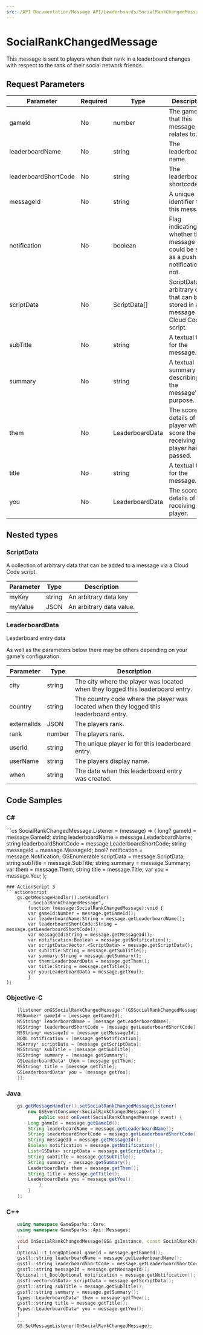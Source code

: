 ```yaml
---
src: /API Documentation/Message API/Leaderboards/SocialRankChangedMessage.md
---
```


# SocialRankChangedMessage


This message is sent to players when their rank in a leaderboard changes with respect to the rank of their social network friends.


## Request Parameters

Parameter | Required | Type | Description
--------- | -------- | ---- | -----------
gameId | No | number | The game id that this message relates to.
leaderboardName | No | string | The leaderboard's name.
leaderboardShortCode | No | string | The leaderboard shortcode.
messageId | No | string | A unique identifier for this message.
notification | No | boolean | Flag indicating whether this message could be sent as a push notification or not.
scriptData | No | ScriptData[] | ScriptData is arbitrary data that can be stored in a message by a Cloud Code script.
subTitle | No | string | A textual title for the message.
summary | No | string | A textual summary describing the message's purpose.
them | No | LeaderboardData | The score details of the player whose score the receiving player has passed.
title | No | string | A textual title for the message.
you | No | LeaderboardData | The score details of the receiving player.

## Nested types

### ScriptData

A collection of arbitrary data that can be added to a message via a Cloud Code script.

Parameter | Type | Description
--------- | ---- | -----------
myKey | string | An arbitrary data key
myValue | JSON | An arbitrary data value.

### LeaderboardData

Leaderboard entry data

As well as the parameters below there may be others depending on your game's configuration.

Parameter | Type | Description
--------- | ---- | -----------
city | string | The city where the player was located when they logged this leaderboard entry.
country | string | The country code where the player was located when they logged this leaderboard entry.
externalIds | JSON | The players rank.
rank | number | The players rank.
userId | string | The unique player id for this leaderboard entry.
userName | string | The players display name.
when | string | The date when this leaderboard entry was created.


## Code Samples

<h3>C#</h3>
```cs
	SocialRankChangedMessage.Listener = (message) => {
	long? gameId = message.GameId; 
	string leaderboardName = message.LeaderboardName; 
	string leaderboardShortCode = message.LeaderboardShortCode; 
	string messageId = message.MessageId; 
	bool? notification = message.Notification; 
	GSEnumerable<GSData> scriptData = message.ScriptData; 
	string subTitle = message.SubTitle; 
	string summary = message.Summary; 
	var them = message.Them; 
	string title = message.Title; 
	var you = message.You; 
	};

```
### ActionScript 3
```actionscript
	gs.getMessageHandler().setHandler(
		".SocialRankChangedMessage",
		function (message:SocialRankChangedMessage):void {
		var gameId:Number = message.getGameId(); 
		var leaderboardName:String = message.getLeaderboardName(); 
		var leaderboardShortCode:String = message.getLeaderboardShortCode(); 
		var messageId:String = message.getMessageId(); 
		var notification:Boolean = message.getNotification(); 
		var scriptData:Vector.<ScriptData> = message.getScriptData(); 
		var subTitle:String = message.getSubTitle(); 
		var summary:String = message.getSummary(); 
		var them:LeaderboardData = message.getThem(); 
		var title:String = message.getTitle(); 
		var you:LeaderboardData = message.getYou(); 
		}
);

```
### Objective-C
```objectivec
	[listener onGSSocialRankChangedMessage:^(GSSocialRankChangedMessage* message) {
	NSNumber* gameId = [message getGameId]; 
	NSString* leaderboardName = [message getLeaderboardName]; 
	NSString* leaderboardShortCode = [message getLeaderboardShortCode]; 
	NSString* messageId = [message getMessageId]; 
	BOOL notification = [message getNotification]; 
	NSArray* scriptData = [message getScriptData]; 
	NSString* subTitle = [message getSubTitle]; 
	NSString* summary = [message getSummary]; 
	GSLeaderboardData* them = [message getThem]; 
	NSString* title = [message getTitle]; 
	GSLeaderboardData* you = [message getYou]; 
	}];

```
### Java
```java
	gs.getMessageHandler().setSocialRankChangedMessageListener(
		new GSEventConsumer<SocialRankChangedMessage>() {
			public void onEvent(SocialRankChangedMessage event) {
		Long gameId = message.getGameId(); 
		String leaderboardName = message.getLeaderboardName(); 
		String leaderboardShortCode = message.getLeaderboardShortCode(); 
		String messageId = message.getMessageId(); 
		Boolean notification = message.getNotification(); 
		List<GSData> scriptData = message.getScriptData(); 
		String subTitle = message.getSubTitle(); 
		String summary = message.getSummary(); 
		LeaderboardData them = message.getThem(); 
		String title = message.getTitle(); 
		LeaderboardData you = message.getYou(); 
			}
		}
	);
```
### C++
```cpp
	using namespace GameSparks::Core;
	using namespace GameSparks::Api::Messages;
	...
	void OnSocialRankChangedMessage(GS& gsInstance, const SocialRankChangedMessage& message)
	{
	Optional::t_LongOptional gameId = message.getGameId(); 
	gsstl::string leaderboardName = message.getLeaderboardName(); 
	gsstl::string leaderboardShortCode = message.getLeaderboardShortCode(); 
	gsstl::string messageId = message.getMessageId(); 
	Optional::t_BoolOptional notification = message.getNotification(); 
	gsstl:vector<GSData> scriptData = message.getScriptData(); 
	gsstl::string subTitle = message.getSubTitle(); 
	gsstl::string summary = message.getSummary(); 
	Types::LeaderboardData* them = message.getThem(); 
	gsstl::string title = message.getTitle(); 
	Types::LeaderboardData* you = message.getYou(); 
	}
	...
	GS.SetMessageListener(OnSocialRankChangedMessage);
```

